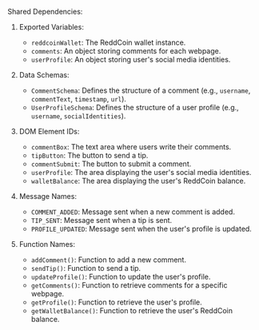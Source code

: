 Shared Dependencies:

1. Exported Variables:
   - `reddcoinWallet`: The ReddCoin wallet instance.
   - `comments`: An object storing comments for each webpage.
   - `userProfile`: An object storing user's social media identities.

2. Data Schemas:
   - `CommentSchema`: Defines the structure of a comment (e.g., `username`, `commentText`, `timestamp`, `url`).
   - `UserProfileSchema`: Defines the structure of a user profile (e.g., `username`, `socialIdentities`).

3. DOM Element IDs:
   - `commentBox`: The text area where users write their comments.
   - `tipButton`: The button to send a tip.
   - `commentSubmit`: The button to submit a comment.
   - `userProfile`: The area displaying the user's social media identities.
   - `walletBalance`: The area displaying the user's ReddCoin balance.

4. Message Names:
   - `COMMENT_ADDED`: Message sent when a new comment is added.
   - `TIP_SENT`: Message sent when a tip is sent.
   - `PROFILE_UPDATED`: Message sent when the user's profile is updated.

5. Function Names:
   - `addComment()`: Function to add a new comment.
   - `sendTip()`: Function to send a tip.
   - `updateProfile()`: Function to update the user's profile.
   - `getComments()`: Function to retrieve comments for a specific webpage.
   - `getProfile()`: Function to retrieve the user's profile.
   - `getWalletBalance()`: Function to retrieve the user's ReddCoin balance.